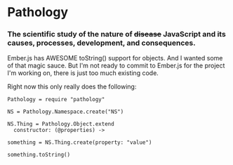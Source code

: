 # Pathology

### The scientific study of the nature of ~~disease~~ JavaScript and its causes, processes, development, and consequences.

Ember.js has AWESOME toString() support for objects. And I wanted some of that magic sauce. But I'm not ready to commit to Ember.js for the project I'm working on, there is just too much existing code.

Right now this only really does the following:


    Pathology = require "pathology"

    NS = Pathology.Namespace.create("NS")

    NS.Thing = Pathology.Object.extend
      constructor: (@properties) ->

    something = NS.Thing.create(property: "value")

    something.toString()



